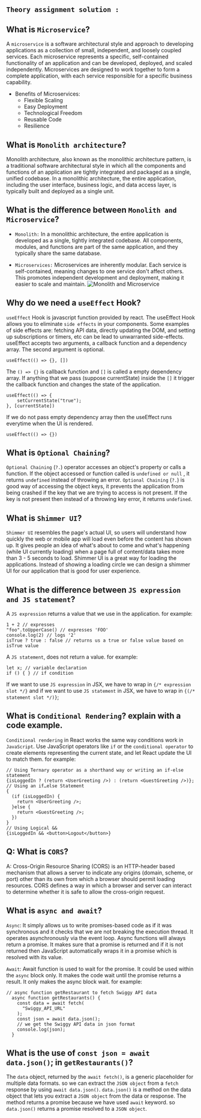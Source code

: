 ## `Theory assignment solution :`

## What is `Microservice`?

A `microservice` is a software architectural style and approach to developing applications as a collection of small, independent, and loosely coupled services. Each microservice represents a specific, self-contained functionality of an application and can be developed, deployed, and scaled independently. Microservices are designed to work together to form a complete application, with each service responsible for a specific business capability.

- Benefits of Microservices:
  - Flexible Scaling
  - Easy Deployment
  - Technological Freedom
  - Reusable Code
  - Resilience

## What is `Monolith architecture`?

Monolith architecture, also known as the monolithic architecture pattern, is a traditional software architectural style in which all the components and functions of an application are tightly integrated and packaged as a single, unified codebase. In a monolithic architecture, the entire application, including the user interface, business logic, and data access layer, is typically built and deployed as a single unit.

## What is the difference between `Monolith and Microservice`?

- `Monolith:` In a monolithic architecture, the entire application is developed as a single, tightly integrated codebase. All components, modules, and functions are part of the same application, and they typically share the same database.

- `Microservices:` Microservices are inherently modular. Each service is self-contained, meaning changes to one service don't affect others. This promotes independent development and deployment, making it easier to scale and maintain.
  ![Monolith and Microservice](../Coding/Images/monolith-microservices.png)

## Why do we need a `useEffect` Hook?

`useEffect` Hook is javascript function provided by react. The useEffect Hook allows you to eliminate `side effects` in your components. Some examples of side effects are: fetching API data, directly updating the DOM, and setting up subscriptions or timers, etc can be lead to unwarranted side-effects. useEffect accepts two arguments, a callback function and a dependency array. The second argument is optional.

```
useEffect(() => {}, [])
```

The `() => {}` is callback function and `[]` is called a empty dependency array.
If anything that we pass (suppose currentState) inside the `[]` it trigger the callback function and changes the state of the application.

```
useEffect(() => {
    setCurrentState("true");
}, [currentState])
```

If we do not pass empty dependency array then the useEffect runs everytime when the UI is rendered.

```
useEffect(() => {})
```

## What is `Optional Chaining`?

`Optional Chaining` (`?.`) operator accesses an object's property or calls a function. If the object accessed or function called is `undefined or null` , it returns `undefined` instead of throwing an error.
`Optional Chaining` (`?.`) is good way of accessing the object keys, it prevents the application from being crashed if the key that we are trying to access is not present. If the key is not present then instead of a throwing key error, it returns `undefined`.

## What is `Shimmer UI`?

`Shimmer UI` resembles the page's actual UI, so users will understand how quickly the web or mobile app will load even before the content has shown up. It gives people an idea of what's about to come and what's happening (while UI currently loading) when a page full of content/data takes more than 3 - 5 seconds to load.
Shimmer UI is a great way for loading the applications. Instead of showing a loading circle we can design a shimmer UI for our application that is good for user experience.

## What is the difference between `JS expression and JS statement`?

A `JS expression` returns a value that we use in the application. for example:

```
1 + 2 // expresses
"foo".toUpperCase() // expresses 'FOO'
console.log(2) // logs '2'
isTrue ? true : false // returns us a true or false value based on isTrue value
```

A `JS statement`, does not return a value. for example:

```
let x; // variable declaration
if () { } // if condition
```

If we want to use `JS expression` in JSX, we have to wrap in `{/* expression slot */}` and if we want to use `JS statement` in JSX, we have to wrap in `{(/* statement slot */)}`;

## What is `Conditional Rendering`? explain with a code example.

`Conditional rendering` in React works the same way conditions work in `JavaScript`. Use JavaScript operators like `if` or the `conditional operator` to create elements representing the current state, and let React update the UI to match them. for example:

```
// Using Ternary operator as a shorthand way or writing an if-else statement
{isLoggedIn ? (return <UserGreeting />) : (return <GuestGreeting />)};
// Using an if…else Statement
{
  (if (isLoggedIn) {
    return <UserGreeting />;
  }else {
    return <GuestGreeting />;
  })
}
// Using Logical &&
{isLoggedIn && <button>Logout</button>}
```

## Q: What is `CORS`?

A: Cross-Origin Resource Sharing (CORS) is an HTTP-header based mechanism that allows a server to indicate any origins (domain, scheme, or port) other than its own from which a browser should permit loading resources.
CORS defines a way in which a browser and server can interact to determine whether it is safe to allow the cross-origin request.

## What is `async and await`?

`Async`: It simply allows us to write promises-based code as if it was synchronous and it checks that we are not breaking the execution thread. It operates asynchronously via the event loop. Async functions will always return a promise. It makes sure that a promise is returned and if it is not returned then JavaScript automatically wraps it in a promise which is resolved with its value.

`Await`: Await function is used to wait for the promise. It could be used within the `async` block only. It makes the code wait until the promise returns a result. It only makes the async block wait.
for example:

```
// async function getRestaurant to fetch Swiggy API data
  async function getRestaurants() {
    const data = await fetch(
      "Swiggy_API_URL"
    );
    const json = await data.json();
    // we get the Swiggy API data in json format
    console.log(json);
  }
```

## What is the use of `const json = await data.json()`; in `getRestaurants()`?

The `data` object, returned by the `await fetch()`, is a generic placeholder for multiple data formats.
so we can extract the `JSON object` from a `fetch` response by using `await data.json()`.
`data.json()` is a method on the data object that lets you extract a `JSON object` from the data or response. The method returns a promise because we have used `await` keyword.
so `data.json()` returns a promise resolved to a `JSON object`.
